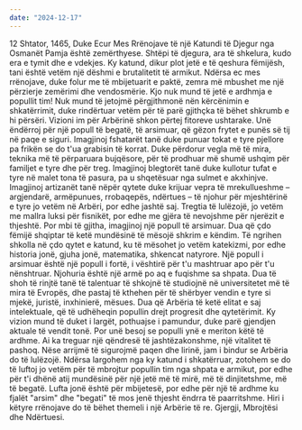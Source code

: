 ```yaml
---
date: "2024-12-17"
---
```

12 Shtator, 1465, Duke Ecur Mes Rrënojave të një Katundi të Djegur nga Osmanët
Pamja është zemërthyese. Shtëpi të djegura, ara të shkelura, kudo era e tymit dhe e vdekjes. Ky katund, dikur plot jetë e të qeshura fëmijësh, tani është vetëm një dëshmi e brutalitetit të armikut. Ndërsa ec mes rrënojave, duke folur me të mbijetuarit e paktë, zemra më mbushet me një përzierje zemërimi dhe vendosmërie.
Kjo nuk mund të jetë e ardhmja e popullit tim! Nuk mund të jetojmë përgjithmonë nën kërcënimin e shkatërrimit, duke rindërtuar vetëm për të parë gjithçka të bëhet shkrumb e hi përsëri. Vizioni im për Arbërinë shkon përtej fitoreve ushtarake. Unë ëndërroj për një popull të begatë, të arsimuar, që gëzon frytet e punës së tij në paqe e siguri.
Imagjinoj fshatarët tanë duke punuar tokat e tyre pjellore pa frikën se do t'ua grabisin të korrat. Duke përdorur vegla më të mira, teknika më të përparuara bujqësore, për të prodhuar më shumë ushqim për familjet e tyre dhe për treg. Imagjinoj blegtorët tanë duke kullotur tufat e tyre në malet tona të pasura, pa u shqetësuar nga sulmet e akxhinjve.
Imagjinoj artizanët tanë nëpër qytete duke krijuar vepra të mrekullueshme – argjendarë, armëpunues, rrobaqepës, ndërtues – të njohur për mjeshtërinë e tyre jo vetëm në Arbëri, por edhe jashtë saj. Tregtia të lulëzojë, jo vetëm me mallra luksi për fisnikët, por edhe me gjëra të nevojshme për njerëzit e thjeshtë.
Por mbi të gjitha, imagjinoj një popull të arsimuar. Dua që çdo fëmijë shqiptar të ketë mundësinë të mësojë shkrim e këndim. Të ngrihen shkolla në çdo qytet e katund, ku të mësohet jo vetëm katekizmi, por edhe historia jonë, gjuha jonë, matematika, shkencat natyrore. Një popull i arsimuar është një popull i fortë, i vështirë për t'u mashtruar apo për t'u nënshtruar. Njohuria është një armë po aq e fuqishme sa shpata.
Dua të shoh të rinjtë tanë të talentuar të shkojnë të studiojnë në universitetet më të mira të Evropës, dhe pastaj të kthehen për të shërbyer vendin e tyre si mjekë, juristë, inxhinierë, mësues. Dua që Arbëria të ketë elitat e saj intelektuale, që të udhëheqin popullin drejt progresit dhe qytetërimit.
Ky vizion mund të duket i largët, pothuajse i pamundur, duke parë gjendjen aktuale të vendit tonë. Por unë besoj se populli ynë e meriton këtë të ardhme. Ai ka treguar një qëndresë të jashtëzakonshme, një vitalitet të pashoq. Nëse arrijmë të sigurojmë paqen dhe lirinë, jam i bindur se Arbëria do të lulëzojë.
Ndërsa largohem nga ky katund i shkatërruar, zotohem se do të luftoj jo vetëm për të mbrojtur popullin tim nga shpata e armikut, por edhe për t'i dhënë atij mundësinë për një jetë më të mirë, më të dinjitetshme, më të begatë. Lufta jonë është për mbijetesë, por edhe për një të ardhme ku fjalët "arsim" dhe "begati" të mos jenë thjesht ëndrra të paarritshme.
Hiri i këtyre rrënojave do të bëhet themeli i një Arbërie të re.
Gjergji, Mbrojtësi dhe Ndërtuesi.